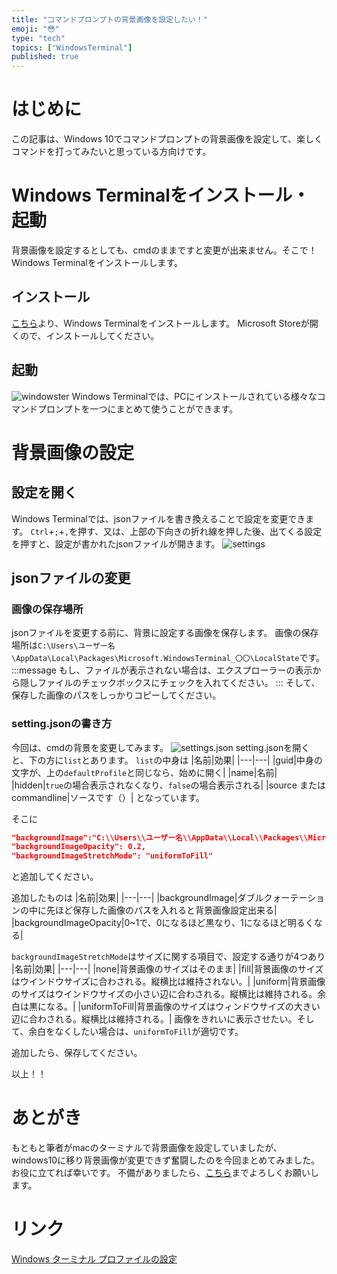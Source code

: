 ```yaml
---
title: "コマンドプロンプトの背景画像を設定したい！"
emoji: "😳"
type: "tech"
topics: ["WindowsTerminal"]
published: true
---
```


# はじめに
この記事は、Windows 10でコマンドプロンプトの背景画像を設定して、楽しくコマンドを打ってみたいと思っている方向けです。



# Windows Terminalをインストール・起動

背景画像を設定するとしても、cmdのままですと変更が出来ません。そこで！Windows Terminalをインストールします。

## インストール
 [こちら](https://www.microsoft.com/ja-jp/p/windows-terminal/9n0dx20hk701?activetab=pivot:overviewtab)より、Windows Terminalをインストールします。
 Microsoft Storeが開くので、インストールしてください。

## 起動
![windowster](https://storage.googleapis.com/zenn-user-upload/x825zzif7oemuepatprhl5b1f8iv)
Windows Terminalでは、PCにインストールされている様々なコマンドプロンプトを一つにまとめて使うことができます。

# 背景画像の設定

## 設定を開く

Windows Terminalでは、jsonファイルを書き換えることで設定を変更できます。
`Ctrl`+`;`+`,`を押す、又は、上部の下向きの折れ線を押した後、出てくる設定を押すと、設定が書かれたjsonファイルが開きます。
![settings](https://storage.googleapis.com/zenn-user-upload/gv8xp42vt3catgihgwly4b59tun1)



## jsonファイルの変更
### 画像の保存場所
jsonファイルを変更する前に、背景に設定する画像を保存します。
画像の保存場所は`C:\Users\ユーザー名\AppData\Local\Packages\Microsoft.WindowsTerminal_〇〇\LocalState`です。
:::message
もし、ファイルが表示されない場合は、エクスプローラーの表示から隠しファイルのチェックボックスにチェックを入れてください。
:::
そして、保存した画像のパスをしっかりコピーしてください。


### setting.jsonの書き方
今回は、cmdの背景を変更してみます。
![settings.json](https://storage.googleapis.com/zenn-user-upload/y8wcjey7c2oyceablut3wech029a)
setting.jsonを開くと、下の方に`list`とあります。
`list`の中身は
|名前|効果|
|---|---|
|guid|中身の文字が、上の`defaultProfile`と同じなら、始めに開く|
|name|名前|
|hidden|`true`の場合表示されなくなり、`false`の場合表示される|
|source または commandline|ソースです（）|
となっています。

そこに
```json
"backgroundImage":"C:\\Users\\ユーザー名\\AppData\\Local\\Packages\\MicrosoftWindowsTerminal_〇〇\\LocalState\\画像名",
"backgroundImageOpacity": 0.2,
"backgroundImageStretchMode": "uniformToFill"
```
と追加してください。

追加したものは
|名前|効果|
|---|---|
|backgroundImage|ダブルクォーテーションの中に先ほど保存した画像のパスを入れると背景画像設定出来る|
|backgroundImageOpacity|0~1で、0になるほど黒なり、1になるほど明るくなる|

`backgroundImageStretchMode`はサイズに関する項目で、設定する通りが4つあり
|名前|効果|
|---|---|
|none|背景画像のサイズはそのまま|
|fill|背景画像のサイズはウインドウサイズに合わされる。縦横比は維持されない。|
|uniform|背景画像のサイズはウインドウサイズの小さい辺に合わされる。縦横比は維持される。余白は黒になる。|
|uniformToFill|背景画像のサイズはウィンドウサイズの大きい辺に合わされる。縦横比は維持される。|
画像をきれいに表示させたい。そして、余白をなくしたい場合は、`uniformToFill`が適切です。

追加したら、保存してください。

以上！！

# あとがき
もともと筆者がmacのターミナルで背景画像を設定していましたが、windows10に移り背景画像が変更できず奮闘したのを今回まとめてみました。お役に立てれば幸いです。
不備がありましたら、[こちら](https://twitter.com/_Emiya_Saber)までよろしくお願いします。

# リンク
[Windows ターミナル プロファイルの設定](https://docs.microsoft.com/ja-jp/windows/terminal/customize-settings/profile-settings#unique-identifier)
